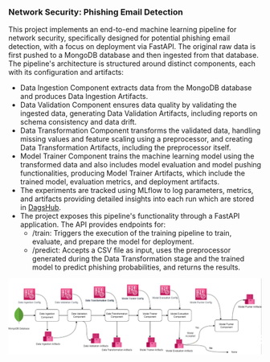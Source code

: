 ### Network Security: Phishing Email Detection

This project implements an end-to-end machine learning pipeline for network security, specifically designed for potential phishing email detection, with a focus on deployment via FastAPI. The original raw data is first pushed to a MongoDB database and then ingested from that database. The pipeline's architecture is structured around distinct components, each with its configuration and artifacts:
 * Data Ingestion Component extracts data from the MongoDB database and produces Data Ingestion Artifacts.
 * Data Validation Component ensures data quality by validating the ingested data, generating Data Validation Artifacts, including reports on schema consistency and data drift.
 * Data Transformation Component transforms the validated data, handling missing values and feature scaling using a preprocessor, and creating Data Transformation Artifacts, including the preprocessor itself.
 * Model Trainer Component trains the machine learning model using the transformed data and also includes model evaluation and model pushing functionalities, producing Model Trainer Artifacts, which include the trained model, evaluation metrics, and deployment artifacts.
 * The experiments are tracked using MLflow to log parameters, metrics, and artifacts providing detailed insights into each run which are stored in [DagsHub](https://dagshub.com/soumasnigdha/networksecurity/experiments).
 * The project exposes this pipeline's functionality through a FastAPI application. The API provides endpoints for:
    - /train: Triggers the execution of the training pipeline to train, evaluate, and prepare the model for deployment.
    - /predict: Accepts a CSV file as input, uses the preprocessor generated during the Data Transformation stage and the trained model to predict phishing probabilities, and returns the results.
 
![Project Structure](https://github.com/soumasnigdha/networksecurity/blob/main/project_structure.png)
